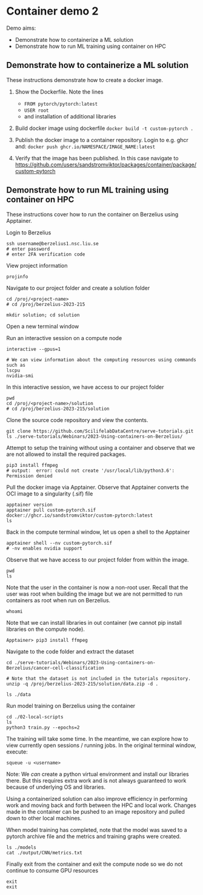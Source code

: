 # Container demo 2

Demo aims:
* Demonstrate how to containerize a ML solution
* Demonstrate how to run ML training using container on HPC


## Demonstrate how to containerize a ML solution

These instructions demonstrate how to create a docker image.

1. Show the Dockerfile. Note the lines
    - `FROM pytorch/pytorch:latest`
    - `USER root`
    - and installation of additional libraries

2. Build docker image using dockerfile
    `docker build -t custom-pytorch .`

3. Publish the docker image to a container repository. Login to e.g. ghcr and:
    `docker push ghcr.io/NAMESPACE/IMAGE_NAME:latest`

4. Verify that the image has been published. In this case navigate to
    https://github.com/users/sandstromviktor/packages/container/package/custom-pytorch


## Demonstrate how to run ML training using container on HPC

These instructions cover how to run the container on Berzelius using Apptainer.

Login to Berzelius
```
ssh username@berzelius1.nsc.liu.se
# enter password
# enter 2FA verification code
```

View project information
```
projinfo
```

Navigate to our project folder and create a solution folder
```
cd /proj/<project-name>
# cd /proj/berzelius-2023-215

mkdir solution; cd solution
```

Open a new terminal window

Run an interactive session on a compute node
```
interactive --gpus=1

# We can view information about the computing resources using commands such as
lscpu
nvidia-smi
```

In this interactive session, we have access to our project folder
```
pwd
cd /proj/<project-name>/solution
# cd /proj/berzelius-2023-215/solution
```

Clone the source code repository and view the contents.
```
git clone https://github.com/ScilifelabDataCentre/serve-tutorials.git
ls ./serve-tutorials/Webinars/2023-Using-containers-on-Berzelius/
```

Attempt to setup the training without using a container and observe that we are not allowed to install the required packages.
```
pip3 install ffmpeg
# output:  error: could not create '/usr/local/lib/python3.6': Permission denied
```

Pull the docker image via Apptainer. Observe that Apptainer converts the OCI image to a singularity (.sif) file
```
apptainer version
apptainer pull custom-pytorch.sif docker://ghcr.io/sandstromviktor/custom-pytorch:latest
ls
```

Back in the compute terminal window, let us open a shell to the Apptainer
```
apptainer shell --nv custom-pytorch.sif
# -nv enables nvidia support
```

Observe that we have access to our project folder from within the image.
```
pwd
ls
```

Note that the user in the container is now a non-root user. Recall that the user was root when building the image but we are not permitted to run containers as root when run on Berzelius.
```
whoami
```

Note that we can install libraries in out container (we cannot pip install libraries on the compute node).
```
Apptainer> pip3 install ffmpeg
```

Navigate to the code folder and extract the dataset
```
cd ./serve-tutorials/Webinars/2023-Using-containers-on-Berzelius/cancer-cell-classification

# Note that the dataset is not included in the tutorials repository.
unzip -q /proj/berzelius-2023-215/solution/data.zip -d .

ls ./data
```

Run model training on Berzelius using the container
```
cd ./02-local-scripts
ls
python3 train.py --epochs=2
```

The training will take some time. In the meantime, we can explore how to view currently open sessions / running jobs. In the original terminal window, execute: 
```
squeue -u <username>
```

Note: We *can* create a python virtual environment and install our libraries there. But this requires extra work and is not always guaranteed to work because of underlying OS and libraries.

Using a containerized solution can also improve efficiency in performing work and moving back and forth between the HPC and local work. Changes made in the container can be pushed to an image repository and pulled down to other local machines. 

When model training has completed, note that the model was saved to a pytorch archive file and the metrics and training graphs were created.
```
ls ./models
cat ./output/CNN/metrics.txt
```

Finally exit from the container and exit the compute node so we do not continue to consume GPU resources
```
exit
exit
```
